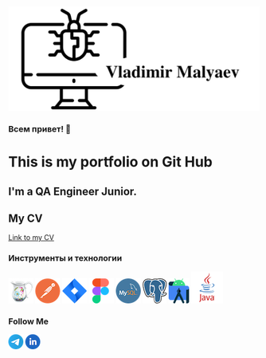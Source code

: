 ![Header](https://github.com/Malyaev/Malyaev/blob/main/icon/logo.jpg)

### Всем привет! 👋
This is my portfolio on Git Hub
=======
## I'm a QA Engineer Junior. 
## My CV
[Link to my CV](https://drive.google.com/file/d/1hg46UsOtsbOL6jGPHrs_3uuz7DGYiw7s/view?usp=sharing)

### Инструменты и технологии
![Header](https://github.com/Malyaev/Malyaev/blob/main/icon/Charles50.png)
![Header](https://github.com/Malyaev/Malyaev/blob/main/icon/Postman50.png)
![Header](https://github.com/Malyaev/Malyaev/blob/main/icon/Jira50.png)
![Header](https://github.com/Malyaev/Malyaev/blob/main/icon/Figma50.png)
![Header](https://github.com/Malyaev/Malyaev/blob/main/icon/Mysql50.png)
![Header](https://github.com/Malyaev/Malyaev/blob/main/icon/Postgresql.png)
![Header](https://github.com/Malyaev/Malyaev/blob/main/icon/AS.png)
![Header](https://github.com/Malyaev/Malyaev/blob/main/icon/Java.png)

### Follow Me
[![Header](https://github.com/Malyaev/Malyaev/blob/main/icon/Telegram30.png)](https://t.me/mva_qa)
[![Header](https://github.com/Malyaev/Malyaev/blob/main/icon/LinkedIn30.png)](https://www.linkedin.com/in/malyaev/)
